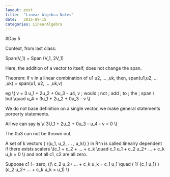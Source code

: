 ```yaml
---
layout: post
title:  "Linear Algebra Notes"
date:   2015-09-15
categories: LinearAlgebra
---
```

#Day 5

Context, from last class:

Span(V_1) = Span (V_1, 2V_1)

Here, the addition of a vector to itself, does not change the span.

Theorem: If v in a linear combination of u1 u2, ... ,uk, then, span(u1,u2, ... ,uk) = span(u1, u2, ... ,uk,v)

eg
\\( v = 3 u_1 + 2u_2 + 0u_3 - u4, v \; would \; not \; add \; to \; the \; span \\\
but \quad u_4 = 3u_1 + 2u_2 + 0u_3 - v \\)

We do not base definition on a single vector, we make general statements porperty statements. 

All we can say is \\( 3U_1 + 2u_2 + 0u_3 - u_4 - v = 0 \\)

The 0u3 can not be thrown out, 

A set of k vectors { \\(u_1, u_2, ... , u_k\\) } in R^n is called linealry dependent if there exists
scalers \\(c_1 + c_2 + ... + c_k \quad c_1 u_1 + c_2  u_2+ ... + c_k u_k = 0 \\) and not all c1, c2 are all zero.

Suppose c1 != zero, ((\  c_2  u_2+ ... + c_k u_k = c_1 u_1 \quad ( 1/ {c_1 u_1} )(c_2  u_2+ ... + c_k u_k = u_1) \\)